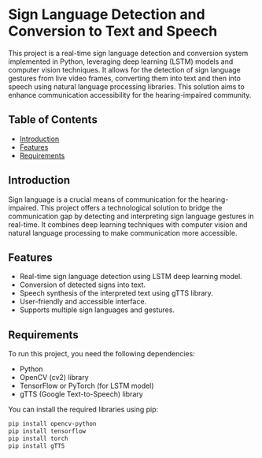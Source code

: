 # Sign Language Detection and Conversion to Text and Speech

This project is a real-time sign language detection and conversion system implemented in Python, leveraging deep learning (LSTM) models and computer vision techniques. It allows for the detection of sign language gestures from live video frames, converting them into text and then into speech using natural language processing libraries. This solution aims to enhance communication accessibility for the hearing-impaired community.

## Table of Contents

- [Introduction](#introduction)
- [Features](#features)
- [Requirements](#requirements)

## Introduction

Sign language is a crucial means of communication for the hearing-impaired. This project offers a technological solution to bridge the communication gap by detecting and interpreting sign language gestures in real-time. It combines deep learning techniques with computer vision and natural language processing to make communication more accessible.

## Features

- Real-time sign language detection using LSTM deep learning model.
- Conversion of detected signs into text.
- Speech synthesis of the interpreted text using gTTS library.
- User-friendly and accessible interface.
- Supports multiple sign languages and gestures.

## Requirements

To run this project, you need the following dependencies:

- Python 
- OpenCV (cv2) library
- TensorFlow or PyTorch (for LSTM model)
- gTTS (Google Text-to-Speech) library

You can install the required libraries using pip:

```bash
pip install opencv-python
pip install tensorflow  
pip install torch
pip install gTTS
```
